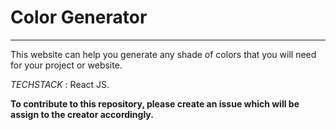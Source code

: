 # Color Generator

---

This website can help you generate any shade of colors that you will need for your project or website.

_TECHSTACK_ : React JS.

**To contribute to this repository, please create an issue which will be assign to the creator accordingly.**